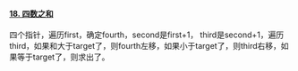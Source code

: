 #### [18. 四数之和](https://leetcode.cn/problems/4sum/)

四个指针，遍历first，确定fourth，second是first+1， third是second+1，遍历third，如果和大于target了，则fourth左移，如果小于target了，则third右移，如果等于target了，则求出了。